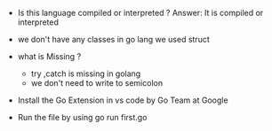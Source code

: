  - Is this language compiled or interpreted ?
 Answer: It is compiled or interpreted 

 - we don't have any classes in go lang we used struct

 - what is  Missing ?

   - try ,catch is missing in golang
   - we don't need to write to semicolon 
    
- Install the Go Extension in vs code by Go Team at Google 
- Run the file by using go run first.go
